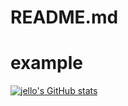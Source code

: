 # README.md

# example
[![jello's GitHub stats](https://github-readme-stats.vercel.app/api?username=ojello)](https://github.com/ojello/github-readme-stats)

<!-- [![Top Langs](https://github-readme-stats.vercel.app/api/top-langs/?username=ojello)](https://github.com/ojello/github-readme-stats)
 -->
